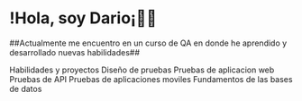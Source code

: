 # !Hola, soy Dario¡✌🏻

##Actualmente me encuentro en un curso de QA en donde he aprendido y desarrollado nuevas habilidades##
<summary>Habilidades y proyectos
Diseño de pruebas
Pruebas de aplicacion web
Pruebas de API
Pruebas de aplicaciones moviles
Fundamentos de las bases de datos</summary>

